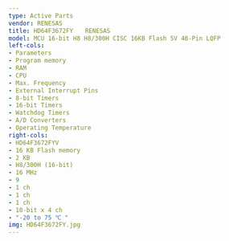 ```yaml
---
type: Active Parts
vendor: RENESAS
title: HD64F3672FY　　RENESAS
model: MCU 16-bit H8 H8/300H CISC 16KB Flash 5V 48-Pin LQFP
left-cols: 
- Parameters
- Program memory
- RAM
- CPU
- Max. Frequency
- External Interrupt Pins
- 8-bit Timers
- 16-bit Timers
- Watchdog Timers
- A/D Converters
- Operating Temperature
right-cols:
- HD64F3672FYV
- 16 KB Flash memory
- 2 KB
- H8/300H (16-bit)
- 16 MHz
- 9
- 1 ch
- 1 ch
- 1 ch
- 10-bit x 4 ch
- "-20 to 75 ℃ "
img: HD64F3672FY.jpg
---
```

